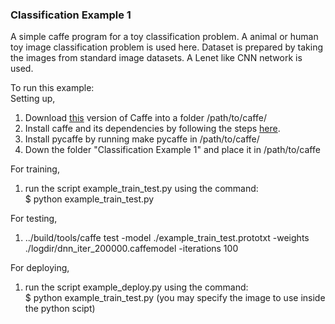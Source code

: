 ### Classification Example 1

A simple caffe program for a toy classification problem. A animal or human toy image classification problem is used here. Dataset is prepared by taking the images from standard image datasets. A Lenet like CNN network is used. <br>

To run this example: <br>
Setting up,
1. Download [this](https://github.com/s9xie/hed) version of Caffe into a folder /path/to/caffe/ <br>
2. Install caffe and its dependencies by following the steps [here](http://caffe.berkeleyvision.org/installation.html).  <br>
3. Install pycaffe by running make pycaffe in /path/to/caffe/  <br>
4. Down the folder "Classification Example 1" and place it in /path/to/caffe <br>

For training, <br>
1. run the script example_train_test.py using the command: <br>
$ python example_train_test.py <br>

For testing, <br>
1. ../build/tools/caffe test -model ./example_train_test.prototxt -weights ./logdir/dnn_iter_200000.caffemodel -iterations 100 <br>

For deploying, <br>
1. run the script example_deploy.py using the command: <br>
$ python example_train_test.py  (you may specify the image to use inside the python scipt) <br>
